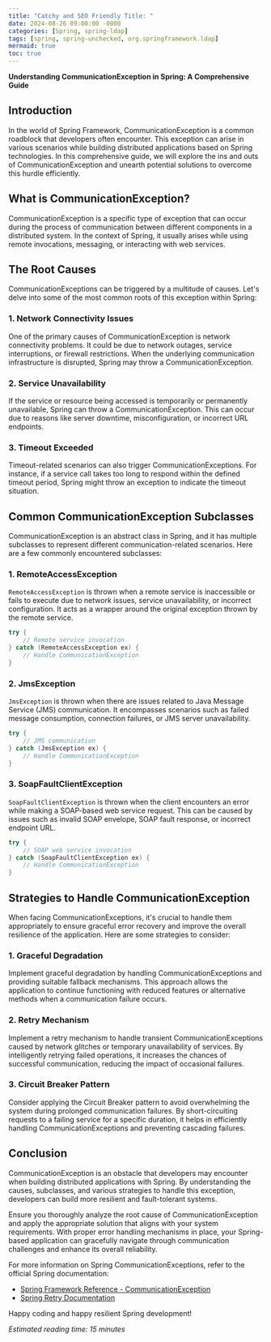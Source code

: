 ```yaml
---
title: "Catchy and SEO Friendly Title: "
date: 2024-08-26 09:00:00 -0000
categories: [Spring, spring-ldap]
tags: [spring, spring-unchecked, org.springframework.ldap]
mermaid: true
toc: true
---
```



**Understanding CommunicationException in Spring: A Comprehensive Guide**

## Introduction

In the world of Spring Framework, CommunicationException is a common roadblock that developers often encounter. This exception can arise in various scenarios while building distributed applications based on Spring technologies. In this comprehensive guide, we will explore the ins and outs of CommunicationException and unearth potential solutions to overcome this hurdle efficiently.

## What is CommunicationException?

CommunicationException is a specific type of exception that can occur during the process of communication between different components in a distributed system. In the context of Spring, it usually arises while using remote invocations, messaging, or interacting with web services.

## The Root Causes

CommunicationExceptions can be triggered by a multitude of causes. Let's delve into some of the most common roots of this exception within Spring:

### 1. Network Connectivity Issues

One of the primary causes of CommunicationException is network connectivity problems. It could be due to network outages, service interruptions, or firewall restrictions. When the underlying communication infrastructure is disrupted, Spring may throw a CommunicationException.

### 2. Service Unavailability

If the service or resource being accessed is temporarily or permanently unavailable, Spring can throw a CommunicationException. This can occur due to reasons like server downtime, misconfiguration, or incorrect URL endpoints.

### 3. Timeout Exceeded

Timeout-related scenarios can also trigger CommunicationExceptions. For instance, if a service call takes too long to respond within the defined timeout period, Spring might throw an exception to indicate the timeout situation.

## Common CommunicationException Subclasses

CommunicationException is an abstract class in Spring, and it has multiple subclasses to represent different communication-related scenarios. Here are a few commonly encountered subclasses:

### 1. RemoteAccessException

`RemoteAccessException` is thrown when a remote service is inaccessible or fails to execute due to network issues, service unavailability, or incorrect configuration. It acts as a wrapper around the original exception thrown by the remote service.

```java
try {
    // Remote service invocation
} catch (RemoteAccessException ex) {
    // Handle CommunicationException
}
```

### 2. JmsException

`JmsException` is thrown when there are issues related to Java Message Service (JMS) communication. It encompasses scenarios such as failed message consumption, connection failures, or JMS server unavailability.

```java
try {
    // JMS communication
} catch (JmsException ex) {
    // Handle CommunicationException
}
```

### 3. SoapFaultClientException

`SoapFaultClientException` is thrown when the client encounters an error while making a SOAP-based web service request. This can be caused by issues such as invalid SOAP envelope, SOAP fault response, or incorrect endpoint URL.

```java
try {
    // SOAP web service invocation
} catch (SoapFaultClientException ex) {
    // Handle CommunicationException
}
```

## Strategies to Handle CommunicationException

When facing CommunicationExceptions, it's crucial to handle them appropriately to ensure graceful error recovery and improve the overall resilience of the application. Here are some strategies to consider:

### 1. Graceful Degradation

Implement graceful degradation by handling CommunicationExceptions and providing suitable fallback mechanisms. This approach allows the application to continue functioning with reduced features or alternative methods when a communication failure occurs.

### 2. Retry Mechanism

Implement a retry mechanism to handle transient CommunicationExceptions caused by network glitches or temporary unavailability of services. By intelligently retrying failed operations, it increases the chances of successful communication, reducing the impact of occasional failures.

### 3. Circuit Breaker Pattern

Consider applying the Circuit Breaker pattern to avoid overwhelming the system during prolonged communication failures. By short-circuiting requests to a failing service for a specific duration, it helps in efficiently handling CommunicationExceptions and preventing cascading failures.

## Conclusion

CommunicationException is an obstacle that developers may encounter when building distributed applications with Spring. By understanding the causes, subclasses, and various strategies to handle this exception, developers can build more resilient and fault-tolerant systems.

Ensure you thoroughly analyze the root cause of CommunicationException and apply the appropriate solution that aligns with your system requirements. With proper error handling mechanisms in place, your Spring-based application can gracefully navigate through communication challenges and enhance its overall reliability.

For more information on Spring CommunicationExceptions, refer to the official Spring documentation:

- [Spring Framework Reference - CommunicationException](https://docs.spring.io/spring-framework/docs/current/javadoc-api/org/springframework/communication/CommunicationException.html)
- [Spring Retry Documentation](https://docs.spring.io/spring-retry/docs/1.3.1/api/)

Happy coding and happy resilient Spring development!

*Estimated reading time: 15 minutes*